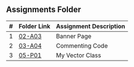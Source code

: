  ##  Assignments Folder

|   #   | Folder Link | Assignment Description |
| :---: | ----------- | ---------------------- |
|   1   |  [02-A03](https://github.com/PabitraBhandari/2143-OOP-Bhandari/tree/main/Assigments/02-A03)          | Banner Page            |
|   2   |  [03-A04](https://github.com/PabitraBhandari/2143-OOP-Bhandari/tree/main/Assigments/03-A04)         | Commenting Code
|   3   |  [05-P01](https://github.com/PabitraBhandari/2143-OOP-Bhandari/tree/main/Assigments/05-P01)         | My Vector Class  |
